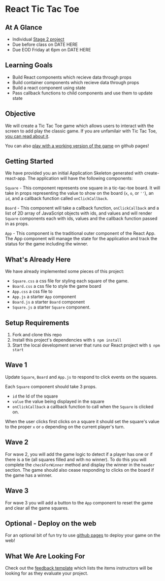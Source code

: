 # React Tic Tac Toe

## At A Glance

- Individual [Stage 2 project](https://github.com/Ada-Developers-Academy/pedagogy/blob/master/classroom/rule-of-three.md#stage-2)
- Due before class on DATE HERE
- Due EOD Friday at 6pm on DATE HERE

## Learning Goals

- Build React components which recieve data through props
- Build container components which recieve data through props
- Build a react component using state
- Pass callback functions to child components and use them to update state

## Objective

We will create a Tic Tac Toe game which allows users to interact with the screen to add play the classic game.  If you are unfamilair with Tic Tac Toe, [you can read about it](https://www.thesprucecrafts.com/tic-tac-toe-game-rules-412170).

You can also [play with a working version of the game](https://adagold.github.io/react-tic-tac-toe/) on github pages!

## Getting Started

We have provided you an initial Application Skeleton generated with create-react-app. The application will have the following components:

`Square` - This component represents one square in a tic-tac-toe board.  It will take in props representing the value to show on the board (`x`, `o`, or `''`), an `id`, and a callback function called `onClickCallback`.

`Board` - This component will take a callback function, `onClickCallback` and a list of 2D array of JavaScript objects with ids, and values and will render `Square` components each with ids, values and the callback function passed in as props.

`App` - This component is the traditional outer component of the React App. The App component will manage the state for the application and track the status for the game including the winner.

## What's Already Here

We have already implemented some pieces of this project:

- `Square.css` a css file for styling each square of the game.
- `Board.css` a css file to style the game board
- `App.css` a css file to 
- `App.js` a starter `App` component
- `Board.js` a starter `Board` component
- `Square.js` a starter `Square` component.

## Setup Requirements

1. Fork and clone this repo
1. Install this project's dependencies with `$ npm install`
1. Start the local development server that runs our React project with `$ npm start`

## Wave 1

Update `Square`, `Board` and `App.js` to respond to click events on the squares.  

Each `Square` component should take 3 props.

- `id` the Id of the square
- `value` the value being displayed in the square
- `onClickCallback` a callback function to call when the `Square` is clicked on.

When the user clicks first clicks on a square it should set the square's value to the proper `x` or `o` depending on the current player's turn.

## Wave 2

For wave 2, you will add the game logic to detect if a player has one or if there is a tie (all squares filled and with no winner).  To do this you will complete the `checkForWinner` method and display the winner in the `header` section.  The game should also cease responding to clicks on the board if the game has a winner.

## Wave 3

For wave 3 you will add a button to the `App` component to reset the game and clear all the game squares.  

## Optional - Deploy on the web

For an optional bit of fun try to use [github pages](https://github.com/gitname/react-gh-pages) to deploy your game on the web!

## What We Are Looking For

Check out the [feedback template](feedback.md) which lists the items instructors will be looking for as they evaluate your project.

